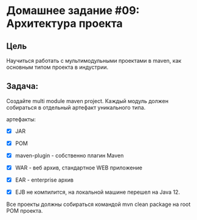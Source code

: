 ﻿# Домашнее задание #09: Архитектура проекта

## Цель
Научиться работать с мультимодульными проектами в maven, как основным типом проекта в индустрии.

 
## Задача: 
Создайте multi module maven project.
Каждый модуль должен собираться в отдельный артефакт уникального типа.

артефакты:
- [X] JAR
- [X] POM
- [X] maven-plugin - собственно плагин Maven
- [X] WAR - веб архив, стандартное WEB приложение
- [X] EAR - enterprise архив
- [X] EJB не компилится, на локальной машине перешел на Java 12.


Все проекты должны собираться командой mvn clean package на root POM проекта.